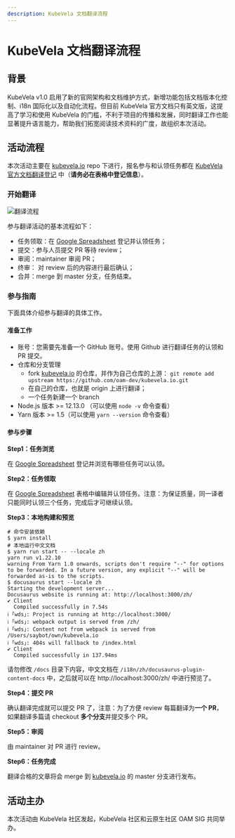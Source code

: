 ```yaml
---
description: KubeVela 文档翻译流程
---
```


# KubeVela 文档翻译流程

## 背景

KubeVela v1.0 启用了新的官网架构和文档维护方式，新增功能包括文档版本化控制、i18n 国际化以及自动化流程。但目前 KubeVela 官方文档只有英文版，这提高了学习和使用 KubeVela 的门槛，不利于项目的传播和发展，同时翻译工作也能显著提升语言能力，帮助我们拓宽阅读技术资料的广度，故组织本次活动。

## 活动流程

本次活动主要在 [kubevela.io](https://github.com/oam-dev/kubevela.io) repo 下进行，报名参与和认领任务都在 [KubeVela 官方文档翻译登记](https://shimo.im/sheets/QrCwcDqh8xkRWKPC/MODOC) 中（**请务必在表格中登记信息**）。

### 开始翻译

![翻译流程](https://tva3.sinaimg.cn/large/ad5fbf65ly1gpcbwnnslzj20iy0k20uh.jpg)

参与翻译活动的基本流程如下：
- 任务领取：在 [Google Spreadsheet](https://docs.google.com/spreadsheets/d/1drZwWF2FWPCbb_HvofzXhZLjtSuhQ-dZgFIPy1tkiYM/edit#gid=2054087633) 登记并认领任务；
- 提交：参与人员提交 PR 等待 review；
- 审阅：maintainer 审阅 PR；
- 终审： 对 review 后的内容进行最后确认；
- 合并：merge 到 master 分支，任务结束。

### 参与指南

下面具体介绍参与翻译的具体工作。

#### 准备工作

- 账号：您需要先准备一个 GitHub 账号。使用 Github 进行翻译任务的认领和 PR 提交。
- 仓库和分支管理
  - fork [kubevela.io](https://github.com/oam-dev/kubevela.io) 的仓库，并作为自己仓库的上游： `git remote add upstream https://github.com/oam-dev/kubevela.io.git`
  - 在自己的仓库，也就是 origin 上进行翻译；
  - 一个任务新建一个 branch
- Node.js 版本 >= 12.13.0 （可以使用 `node -v` 命令查看）
- Yarn 版本 >= 1.5（可以使用 `yarn --version` 命令查看）

#### 参与步骤

**Step1：任务浏览**

在 [Google Spreadsheet](https://docs.google.com/spreadsheets/d/1drZwWF2FWPCbb_HvofzXhZLjtSuhQ-dZgFIPy1tkiYM/edit#gid=2054087633) 登记并浏览有哪些任务可以认领。

**Step2：任务领取**

在 [Google Spreadsheet](https://docs.google.com/spreadsheets/d/1drZwWF2FWPCbb_HvofzXhZLjtSuhQ-dZgFIPy1tkiYM/edit#gid=2054087633) 表格中编辑并认领任务。注意：为保证质量，同一译者只能同时认领三个任务，完成后才可继续认领。

**Step3：本地构建和预览**

```shell
# 命令安装依赖
$ yarn install
# 本地运行中文文档
$ yarn run start -- --locale zh
yarn run v1.22.10
warning From Yarn 1.0 onwards, scripts don't require "--" for options to be forwarded. In a future version, any explicit "--" will be forwarded as-is to the scripts.
$ docusaurus start --locale zh
Starting the development server...
Docusaurus website is running at: http://localhost:3000/zh/
✔ Client
  Compiled successfully in 7.54s
ℹ ｢wds｣: Project is running at http://localhost:3000/
ℹ ｢wds｣: webpack output is served from /zh/
ℹ ｢wds｣: Content not from webpack is served from /Users/saybot/own/kubevela.io
ℹ ｢wds｣: 404s will fallback to /index.html
✔ Client
  Compiled successfully in 137.94ms
```
请勿修改 `/docs` 目录下内容，中文文档在 `/i18n/zh/docusaurus-plugin-content-docs` 中，之后就可以在 http://localhost:3000/zh/ 中进行预览了。

**Step4：提交 PR**

确认翻译完成就可以提交 PR 了，注意：为了方便 review 每篇翻译为**一个 PR**，如果翻译多篇请 checkout **多个分支**并提交多个 PR。

**Step5：审阅**

由 maintainer 对 PR 进行 review。

**Step6：任务完成**

翻译合格的文章将会 merge 到 [kubevela.io](https://github.com/oam-dev/kubevela.io) 的 master 分支进行发布。

## 活动主办

本次活动由 KubeVela 社区发起，KubeVela 社区和云原生社区 OAM SIG 共同举办。
